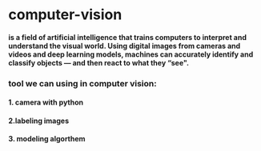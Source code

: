 # computer-vision
  
#### **is a field of artificial intelligence that trains computers to interpret and understand the visual world. Using digital images from       cameras and videos and deep learning models, machines can accurately identify and classify objects — and then react to what they “see".**


### tool we can using in computer vision:

#### 1. camera with python 
#### 2.labeling images 
#### 3. modeling algorthem 
